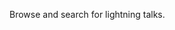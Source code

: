 <!-- Shows above the filters on the lightning talks page -->

Browse and search for lightning talks.
